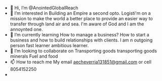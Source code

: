 - 👋 Hi, I’m @AnointedGlobalReach
- 👀 I’m interested in Building an Empire a second opto. Logisti'm on a mission to make the world a better place to provide an easier way to transfer through land air and sea. I'm aware of God and I am the annoynted one.
- 🌱 I’m currently learning How to manage a business? How to start a business and how to build relationships with clients. I am n outgoing person fast learner ambitious learner.
- 💞️ I’m looking to collaborate on Transporting goods transporting goods minerals Fuel and food
- 📫 How to reach me My email aecheverria131851@gmail.com or cell 8054152250
- 

<!---
AnointedGlobalReach/AnointedGlobalReach is a ✨ special ✨ repository because its `README.md` (this file) appears on your GitHub profile.
You can click the Preview link to take a look at your changes.
--->

